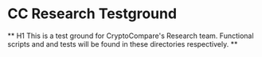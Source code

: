 # CC Research Testground

** H1 This is a test ground for CryptoCompare's Research team. Functional scripts and and tests will be found in these directories respectively. **
